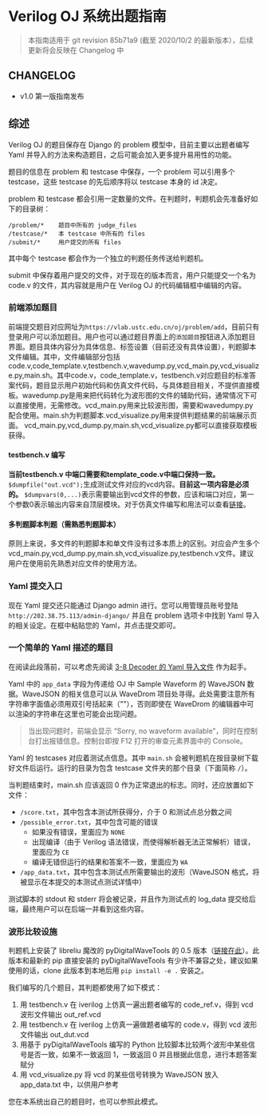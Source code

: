 # Verilog OJ 系统出题指南

> 本指南适用于 git revision 85b71a9 (截至 2020/10/2 的最新版本），后续更新将会反映在 Changelog 中

## CHANGELOG

- v1.0 第一版指南发布

## 综述

Verilog OJ 的题目保存在 Django 的 problem 模型中，目前主要以出题者编写 Yaml 并导入的方法来构造题目，之后可能会加入更多提升易用性的功能。

题目的信息在 problem 和 testcase 中保存，一个 problem 可以引用多个 testcase，这些 testcase 的先后顺序将以 testcase 本身的 id 决定。

problem 和 testcase 都会引用一定数量的文件。在判题时，判题机会先准备好如下的目录树：

```
/problem/*    题目中所有的 judge_files
/testcase/*   本 testcase 中所有的 files
/submit/*     用户提交的所有 files
```

其中每个 testcase 都会作为一个独立的判题任务传送给判题机。

submit 中保存着用户提交的文件，对于现在的版本而言，用户只能提交一个名为 code.v 的文件，其内容就是用户在 Verilog OJ 的代码编辑框中编辑的内容。

### 前端添加题目

前端提交题目对应网址为`https://vlab.ustc.edu.cn/oj/problem/add`，目前只有登录用户可以添加题目。用户也可以通过题目界面上的`添加题目`按钮进入添加题目界面。题目具体内容分为具体信息、标签设置（目前还没有具体设置），判题脚本文件编辑。其中，文件编辑部分包括code.v,code_template.v,testbench.v,wavedump.py,vcd_main.py,vcd_visualize.py,main.sh。其中code.v，code_template.v，testbench.v对应题目的标准答案代码，题目显示用户初始代码和仿真文件代码，与具体题目相关，不提供直接模板。wavedump.py是用来把代码转化为波形图的文件的辅助代码，通常情况下可以直接使用，无需修改。vcd_main.py用来比较波形图，需要和wavedumpy.py配合使用。main.sh为判题脚本.vcd_visualize.py用来提供判题结果的前端展示页面。 vcd_main.py,vcd_dump.py,main.sh,vcd_visualize.py都可以直接获取模板获得。

#### testbench.v 编写
**当前testbench.v 中端口需要和template_code.v中端口保持一致。**  `$dumpfile("out.vcd");`生成测试文件对应的vcd内容。**目前这一项内容是必须的。** `$dumpvars(0,...)`表示需要输出到vcd文件的参数，应该和端口对应，第一个参数0表示输出内容来自顶层模块。对于仿真文件编写和用法可以查看[链接](https://www.xilinx.com/Attachment/Xilinx_Answer_53776_verilog_simulation_testbench_ver17.pdf)。


#### 多判题脚本判题（需熟悉判题脚本）
原则上来说，多文件的判题脚本和单文件没有过多本质上的区别。对应会产生多个vcd_main.py,vcd_dump.py,main.sh,vcd_visualize.py,testbench.v文件。建议用户在使用前先熟悉对应文件的使用方法。


### Yaml 提交入口

现在 Yaml 提交还只能通过 Django admin 进行。您可以用管理员账号登陆 `http://202.38.75.113/admin-django/` 并且在 problem 选项卡中找到 Yaml 导入的相关设定。在框中粘贴您的 Yaml，并点击提交即可。

### 一个简单的 Yaml 描述的题目

在阅读此段落前，可以考虑先阅读 [3-8 Decoder 的 Yaml 导入文件](https://github.com/lluckydog/Verilog-OJ/blob/ad8232c2e182b4eb7150b9a3a4b285992c796eef/assets/decoder_38.yml) 作为起手。

Yaml 中的 `app_data` 字段为传递给 OJ 中 Sample Waveform 的 WaveJSON 数据。WaveJSON 的相关信息可以从 WaveDrom 项目处寻得。此处需要注意所有字符串字面值必须用双引号括起来（""），否则即使在 WaveDrom 的编辑器中可以渲染的字符串在这里也可能会出现问题。

> 当出现问题时，前端会显示 “Sorry, no waveform available”，同时在控制台打出报错信息。控制台即按 F12 打开的审查元素界面中的 Console。

Yaml 的 testcases 对应着测试点信息。其中 `main.sh` 会被判题机在按目录树下载好文件后运行。运行的目录为包含 testcase 文件夹的那个目录（下面简称 `/`）。

当判题结束时，main.sh 应该返回 0 作为正常退出的标志。同时，还应放置如下文件：

- `/score.txt`，其中包含本测试所获得分，介于 0 和测试点总分数之间
- `/possible_error.txt`，其中包含可能的错误
  - 如果没有错误，里面应为 `NONE`
  - 出现编译（由于 Verilog 语法错误，而使得解析器无法正常解析）错误，里面应为 `CE`
  - 编译无错但运行的结果和答案不一致，里面应为 `WA`
- `/app_data.txt`，其中包含本测试点所需要输出的波形（WaveJSON 格式，将被显示在本提交的本测试点测试详情中）

测试脚本的 stdout 和 stderr 将会被记录，并且作为测试点的 log_data 提交给后端，最终用户可以在后端一并看到这些内容。

### 波形比较设施

判题机上安装了 libreliu 魔改的 pyDigitalWaveTools 的 0.5 版本（[链接在此](https://github.com/libreliu/pyDigitalWaveTools)）。此版本和最新的 pip 直接安装的 pyDigitalWaveTools 有少许不兼容之处，建议如果使用的话，clone 此版本到本地后用 `pip install -e .` 安装之。

我们编写的几个题目，其判题都使用了如下模式：
1. 用 testbench.v 在 iverilog 上仿真一遍出题者编写的 code_ref.v，得到 vcd 波形文件输出 out_ref.vcd
2. 用 testbench.v 在 iverilog 上仿真一遍做题者编写的 code.v，得到 vcd 波形文件输出 out_dut.vcd
3. 用基于 pyDigitalWaveTools 编写的 Python 比较脚本比较两个波形中某些信号是否一致，如果不一致返回 1，一致返回 0
   并且根据此信息，进行本题答案赋分
4. 用 vcd_visualize.py 将 vcd 的某些信号转换为 WaveJSON 放入 app_data.txt 中，以供用户参考

您在本系统出自己的题目时，也可以参照此模式。
